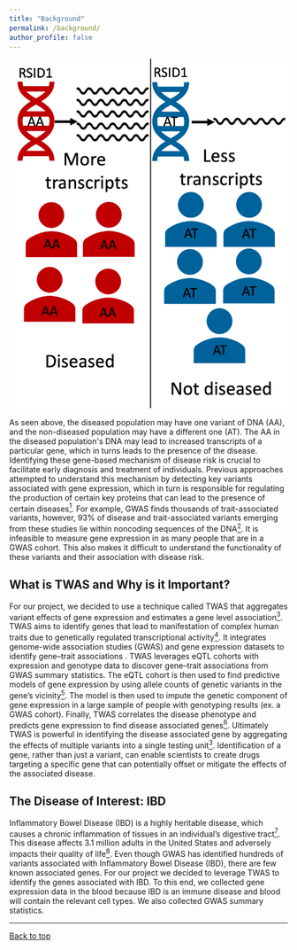 ```yaml
---
title: "Background"
permalink: /background/
author_profile: false
---
```



<p align="center">
<img src="../images/schematic3.png" width="600" alt="">
</p>


As seen above, the diseased population may have one variant of DNA (AA), and the non-diseased population may have a different one (AT). The AA in the diseased population's DNA may lead to increased transcripts of a particular gene, which in turns leads to the presence of the disease. Identifying these gene-based mechanism of disease risk is crucial to facilitate early diagnosis and treatment of individuals. Previous approaches attempted to understand this mechanism by detecting key variants associated with gene expression, which in turn is responsible for regulating the production of certain key proteins that can lead to the presence of certain diseases[<sup>1</sup>](https://notsamzhou.github.io/twas/references/). For example, GWAS finds thousands of trait-associated variants, however, 93% of disease and trait-associated variants emerging from these studies lie within noncoding sequences of the DNA[<sup>2</sup>](https://notsamzhou.github.io/twas/references/).  It is infeasible to measure gene expression in as many people that are in a GWAS cohort. This also makes it difficult to understand the functionality of these variants and their association with disease risk.

What is TWAS and Why is it Important?
------
For our project, we decided to use a technique called TWAS that aggregates variant effects of gene expression and estimates a gene level association[<sup>3</sup>](https://notsamzhou.github.io/twas/references/). TWAS aims to identify genes that lead to manifestation of complex human traits due to genetically regulated transcriptional activity[<sup>4</sup>](https://notsamzhou.github.io/twas/references/). It integrates genome-wide association studies (GWAS) and gene expression datasets to identify gene–trait associations . TWAS leverages eQTL cohorts with expression and genotype data to discover gene–trait associations from GWAS summary statistics. The eQTL cohort is then used to find predictive models of gene expression by using allele counts of genetic variants in the gene’s vicinity[<sup>5</sup>](https://notsamzhou.github.io/twas/references/). The model is then used to impute the genetic component of gene expression in a large sample of people with genotyping results (ex. a GWAS cohort). Finally, TWAS correlates the disease phenotype and predicts gene expression to find disease associated genes[<sup>6</sup>](https://notsamzhou.github.io/twas/references/). Ultimately TWAS is powerful in identifying the disease associated gene by aggregating the effects of multiple variants into a single testing unit[<sup>3</sup>](https://notsamzhou.github.io/twas/references/). Identification of a gene, rather than just a variant, can enable scientists to create drugs targeting a specific gene that can potentially offset or mitigate the effects of the associated disease.



The Disease of Interest: IBD
------
Inflammatory Bowel Disease (IBD) is a highly heritable disease, which causes a chronic inflammation of tissues in an individual’s digestive tract[<sup>7</sup>](https://notsamzhou.github.io/twas/references/). This disease affects 3.1 million adults in the United States and adversely impacts their quality of life[<sup>8</sup>](https://notsamzhou.github.io/twas/references/). Even though GWAS has identified hundreds of variants associated with Inflammatory Bowel Disease (IBD), there are few known associated genes. For our project we decided to leverage TWAS to identify the genes associated with IBD. To this end, we collected gene expression data in the blood because IBD is an immune disease and blood will contain the relevant cell types. We also collected GWAS summary statistics.

---

[Back to top](#top)

